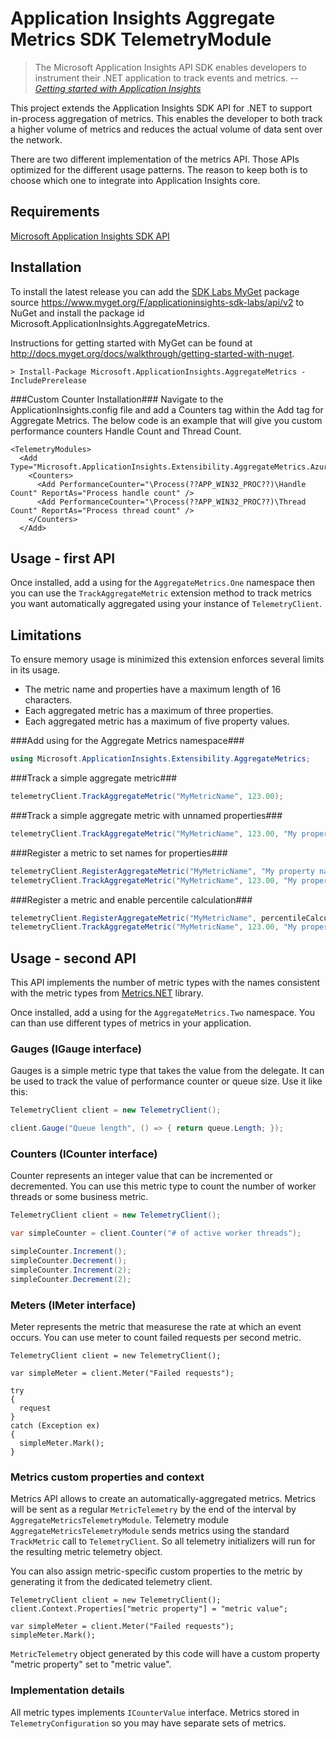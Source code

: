 # Application Insights Aggregate Metrics SDK TelemetryModule #

>The Microsoft Application Insights API SDK enables developers to instrument their .NET application to track events and metrics.
> -- <cite>[Getting started with Application Insights](http://azure.microsoft.com/en-us/documentation/articles/app-insights-start-monitoring-app-health-usage/)</cite>

This project extends the Application Insights SDK API for .NET to support in-process aggregation of metrics. This enables the developer to both track a higher volume of metrics and reduces the actual volume of data sent over the network.

There are two different implementation of the metrics API. Those APIs optimized for the different usage patterns. The reason to keep both is to choose which one to integrate into Application Insights core.

## Requirements ##

[Microsoft Application Insights SDK API](http://www.nuget.org/packages/Microsoft.ApplicationInsights/)

## Installation ##

To install the latest release you can add the [SDK Labs MyGet](https://www.myget.org/gallery/applicationinsights-sdk-labs) package source https://www.myget.org/F/applicationinsights-sdk-labs/api/v2 to NuGet and install the package id Microsoft.ApplicationInsights.AggregateMetrics.

Instructions for getting started with MyGet can be found at http://docs.myget.org/docs/walkthrough/getting-started-with-nuget.

```
> Install-Package Microsoft.ApplicationInsights.AggregateMetrics -IncludePrerelease
```

###Custom Counter Installation###
Navigate to the ApplicationInsights.config file and add a Counters tag within the Add tag for Aggregate Metrics. The below code is an example that will give you custom performance counters Handle Count and Thread Count. 


``` 
<TelemetryModules> 
  <Add Type="Microsoft.ApplicationInsights.Extensibility.AggregateMetrics.AzureWebApp.PerformanceCollectorModule,Microsoft.ApplicationInsights.AggregateMetrics"> 
    <Counters> 
      <Add PerformanceCounter="\Process(??APP_WIN32_PROC??)\Handle Count" ReportAs="Process handle count" /> 
      <Add PerformanceCounter="\Process(??APP_WIN32_PROC??)\Thread Count" ReportAs="Process thread count" /> 
    </Counters> 
  </Add> 
```


## Usage - first API ##

Once installed, add a using for the `AggregateMetrics.One` namespace then you can use the `TrackAggregateMetric` extension method to track metrics you want automatically aggregated using your instance of `TelemetryClient`.

## Limitations ##

To ensure memory usage is minimized this extension enforces several limits in its usage.

- The metric name and properties have a maximum length of 16 characters.
- Each aggregated metric has a maximum of three properties.
- Each aggregated metric has a maximum of five property values.

###Add using for the Aggregate Metrics namespace###
```C#
using Microsoft.ApplicationInsights.Extensibility.AggregateMetrics;
```

###Track a simple aggregate metric###
```C#
telemetryClient.TrackAggregateMetric("MyMetricName", 123.00);
```

###Track a simple aggregate metric with unnamed properties###
```C#
telemetryClient.TrackAggregateMetric("MyMetricName", 123.00, "My property");
```

###Register a metric to set names for properties###
```C#
telemetryClient.RegisterAggregateMetric("MyMetricName", "My property name");
telemetryClient.TrackAggregateMetric("MyMetricName", 123.00, "My property val");
```

###Register a metric and enable percentile calculation###
```C#
telemetryClient.RegisterAggregateMetric("MyMetricName", percentileCalculation: PercentileCalculation.OrderByLargest);
telemetryClient.TrackAggregateMetric("MyMetricName", 123.00, "My property val");
```

## Usage - second API ##

This API implements the number of metric types with the names consistent with the metric types from [Metrics.NET](https://github.com/etishor/Metrics.NET/wiki/Available-Metrics) library.

Once installed, add a using for the `AggregateMetrics.Two` namespace. You can than use different types of metrics in your application.

### Gauges (IGauge interface)

Gauges is a simple metric type that takes the value from the delegate. It can be used to track the value of performance counter or queue size. Use it like this:

``` csharp
TelemetryClient client = new TelemetryClient();

client.Gauge("Queue length", () => { return queue.Length; });
```

### Counters (ICounter interface)

Counter represents an integer value that can be incremented or decremented. You can use this metric type to count the number of worker threads or some business metric.

``` csharp
TelemetryClient client = new TelemetryClient();

var simpleCounter = client.Counter("# of active worker threads");

simpleCounter.Increment();
simpleCounter.Decrement();
simpleCounter.Increment(2);
simpleCounter.Decrement(2);
```

### Meters (IMeter interface)

Meter represents the metric that measurese the rate at which an event occurs. You can use meter to count failed requests per second metric.

``` charp
TelemetryClient client = new TelemetryClient();

var simpleMeter = client.Meter("Failed requests");

try
{
  request
}
catch (Exception ex)
{
  simpleMeter.Mark();
}
```


### Metrics custom properties and context

Metrics API allows to create an automatically-aggregated metrics. Metrics will be sent as a regular `MetricTelemetry` by the end of the interval by `AggregateMetricsTelemetryModule`. Telemetry module `AggregateMetricsTelemetryModule` sends metrics using the standard `TrackMetric` call to `TelemetryClient`. So all telemetry initializers will run for the resulting metric telemetry object.

You can also assign metric-specific custom properties to the metric by generating it from the dedicated telemetry client.

``` charp
TelemetryClient client = new TelemetryClient();
client.Context.Properties["metric property"] = "metric value";

var simpleMeter = client.Meter("Failed requests");
simpleMeter.Mark();
```

`MetricTelemetry` object generated by this code will have a custom property "metric property" set to "metric value".

### Implementation details

All metric types implements `ICounterValue` interface. Metrics stored in `TelemetryConfiguration` so you may have separate sets of metrics.
